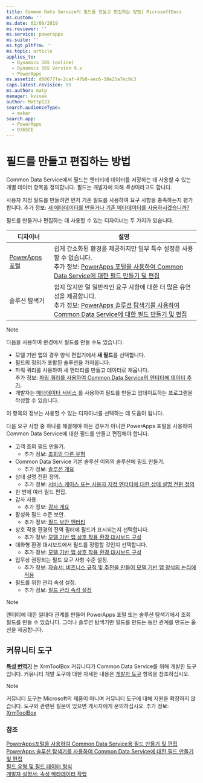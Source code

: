 ```yaml
---
title: Common Data Service의 필드를 만들고 편집하는 방법| MicrosoftDocs
ms.custom: ''
ms.date: 02/08/2019
ms.reviewer: ''
ms.service: powerapps
ms.suite: ''
ms.tgt_pltfrm: ''
ms.topic: article
applies_to:
  - Dynamics 365 (online)
  - Dynamics 365 Version 9.x
  - PowerApps
ms.assetid: d88677fa-2caf-47b0-aec6-10a25a7ec9c3
caps.latest.revision: 55
ms.author: matp
manager: kvivek
author: Mattp123
search.audienceType:
  - maker
search.app:
  - PowerApps
  - D365CE
---
```

# <a name="how-to-create-and-edit-fields"></a>필드를 만들고 편집하는 방법

Common Data Service에서 필드는 엔터티에 데이터를 저장하는 데 사용할 수 있는 개별 데이터 항목을 정의합니다. 필드는 개발자에 의해 *특성*이라고도 합니다. 
  
사용자 지정 필드를 만들려면 먼저 기존 필드를 사용하여 요구 사항을 충족하는지 평가합니다. 추가 정보: [새 메타데이터를 만들거나 기존 메타데이터를 사용하시겠습니까?](create-edit-metadata.md#create-new-metadata-or-use-existing-metadata)

필드를 만들거나 편집하는 데 사용할 수 있는 디자이너는 두 가지가 있습니다.

|디자이너| 설명|
|--|--|
|[PowerApps 포털](https://web.powerapps.com/?utm_source=padocs&utm_medium=linkinadoc&utm_campaign=referralsfromdoc)|쉽게 간소화된 환경을 제공하지만 일부 특수 설정은 사용할 수 없습니다.<br />추가 정보: [PowerApps 포털을 사용하여 Common Data Service에 대한 필드 만들기 및 편집](create-edit-field-portal.md)|
|솔루션 탐색기|쉽지 않지만 덜 일반적인 요구 사항에 대한 더 많은 유연성을 제공합니다.<br />추가 정보: [PowerApps 솔루션 탐색기를 사용하여 Common Data Service에 대한 필드 만들기 및 편집](create-edit-field-solution-explorer.md) |

> [!NOTE]
> 다음을 사용하여 환경에서 필드를 만들 수도 있습니다.
> - 모델 기반 앱의 경우 양식 편집기에서 **새 필드**를 선택합니다.
> - 필드의 정의가 포함된 솔루션을 가져옵니다.
> - 파워 쿼리를 사용하여 새 엔터티를 만들고 데이터로 채웁니다.<br />추가 정보: [파워 쿼리를 사용하여 Common Data Service의 엔터티에 데이터 추가](/powerapps/maker/common-data-service/data-platform-cds-newentity-pq).
> - 개발자는 [메타데이터 서비스 ](/powerapps/developer/common-data-service/use-web-services#metadata-services)를 사용하여 필드를 만들고 업데이트하는 프로그램을 작성할 수 있습니다.

이 항목의 정보는 사용할 수 있는 디자이너를 선택하는 데 도움이 됩니다. 

다음 요구 사항 중 하나를 해결해야 하는 경우가 아니면 PowerApps 포털을 사용하여 Common Data Service에 대한 필드를 만들고 편집해야 합니다.

- 고객 조회 필드 만들기. 
   - 추가 정보: [조회의 다른 유형](types-of-fields.md#different-types-of-lookups)
- Common Data Service 기본 솔루션 이외의 솔루션에 필드 만들기. 
   - 추가 정보: [솔루션 개요](solutions-overview.md)
- 상태 설명 전환 정의. 
   - 추가 정보: [서비스 케이스 또는 사용자 지정 엔터티에 대한 상태 설명 전환 정의](define-status-reason-transitions.md)
- 한 번에 여러 필드 편집.
- 감사 사용. 
   - 추가 정보: [감사 개요](../../developer/common-data-service/auditing-overview.md)
- 활성화 필드 수준 보안. 
   - 추가 정보: [필드 보안 엔터티](../../developer/common-data-service/field-security-entities.md)
- 상호 작용 환경의 전역 필터에 필드가 표시되는지 선택합니다. 
   - 추가 정보: [모델 기반 앱 상호 작용 환경 대시보드 구성](../model-driven-apps/configure-interactive-experience-dashboards.md)
- 대화형 환경 대시보드에서 필드를 정렬할 것인지 선택합니다. 
   - 추가 정보: [모델 기반 앱 상호 작용 환경 대시보드 구성](../model-driven-apps/configure-interactive-experience-dashboards.md)
- 업무상 권장되는 필드 요구 사항 수준 설정. 
   - 추가 정보: [자습서: 비즈니스 규칙 및 추천을 만들어 모델 기반 앱 양식의 논리에 적용](../model-driven-apps/create-business-rules-recommendations-apply-logic-form.md)
- 필드를 위한 관리 속성 설정. 
   - 추가 정보: [필드 관리 속성 설정](set-managed-properties-for-field.md)

> [!NOTE]
> 엔터티에 대한 일대다 관계를 만들어 PowerApps 포털 또는 솔루션 탐색기에서 조회 필드를 만들 수 있습니다. 그러나 솔루션 탐색기만 필드를 만드는 동안 관계를 만드는 옵션을 제공합니다.

## <a name="community-tools"></a>커뮤니티 도구

**[특성 번역기](https://www.xrmtoolbox.com/plugins/DLaB.Xrm.AttributeManager/)** 는 XrmToolBox 커뮤니티가 Common Data Service를 위해 개발한 도구입니다. 커뮤니티 개발 도구에 대한 자세한 내용은 [개발자 도구](https://docs.microsoft.com/dynamics365/customer-engagement/developer/developer-tools) 항목을 참조하십시오.

> [!NOTE]
> 커뮤니티 도구는 Microsoft의 제품이 아니며 커뮤니티 도구에 대해 지원을 확장하지 않습니다. 도구와 관련된 질문이 있으면 게시자에게 문의하십시오. 추가 정보: [XrmToolBox](https://www.xrmtoolbox.com)

### <a name="see-also"></a>참조  
[PowerApps포털을 사용하여 Common Data Service용 필드 만들기 및 편집](create-edit-field-portal.md)<br />
[PowerApps 솔루션 탐색기를 사용하여 Common Data Service에 대한 필드 만들기 및 편집](create-edit-field-solution-explorer.md)<br />
[필드 유형 및 필드 데이터 형식](types-of-fields.md)<br />
[개발자 설명서: 속성 메타데이터 작업](/dynamics365/customer-engagement/developer/org-service/work-attribute-metadata)
 
